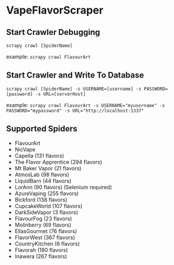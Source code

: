 # VapeFlavorScraper

## Start Crawler Debugging

`scrapy crawl [SpiderName]`

example: `scrapy crawl FlavourArt`

## Start Crawler and Write To Database

`scrapy crawl [SpiderName] -s USERNAME=[username] -s PASSWORD=[password] -s URL=[serverHost]`

example: `scrapy crawl FlavourArt -s USERNAME="myusername" -s PASSWORD="mypassword" -s URL="http://localhost:1337"`

## Supported Spiders

  * FlavourArt
  * NicVape
  * Capella (131 flavors)
  * The Flavor Apprentice (294 flavors)
  * Mt Baker Vapor (21 flavors)
  * AtmosLab (98 flavors)
  * LiquidBarn (44 flavors)
  * LorAnn (90 flavors) (Selenium required)
  * AzureVaping (255 flavors)
  * Bickford (138 flavors)
  * CupcakeWorld (107 flavors)
  * DarkSideVapor (3 flavors)
  * FlavourFog (23 flavors)
  * Molinberry (69 flavors)
  * EllasGourmet (76 flavors)
  * FlavorWest (367 flavors)
  * CountryKitchen (6 flavors)
  * Flavorah (180 flavors)
  * Inawera (267 flavors)
